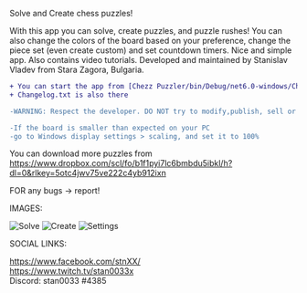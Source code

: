 

Solve and Create chess puzzles!

With this app you can solve, create puzzles, and puzzle rushes! You can also change the colors of the board based on your preference, change the piece set (even create custom) and set countdown timers. Nice and simple app. Also contains video tutorials.
Developed and maintained by Stanislav Vladev from Stara Zagora, Bulgaria.  
```diff
+ You can start the app from [Chezz Puzzler/bin/Debug/net6.0-windows/Chess puzzler.exe]
+ Changelog.txt is also there
```
```diff
-WARNING: Respect the developer. DO NOT try to modify,publish, sell or distribute this as your own.
```
```diff
-If the board is smaller than expected on your PC
-go to Windows display settings > scaling, and set it to 100%
```
You can download more puzzles from https://www.dropbox.com/scl/fo/b1f1pyi7lc6bmbdu5ibkl/h?dl=0&rlkey=5otc4jwv75ve222c4yb912ixn

FOR any bugs -> report!

IMAGES:

![Solve](https://i.ibb.co/ZVd6txZ/scr1.png)
![Create](https://i.ibb.co/kXsD3Wn/scr2.png)
 ![Settings](https://i.ibb.co/XxRKJh2/scr3.png)



SOCIAL LINKS:

https://www.facebook.com/stnXX/  
https://www.twitch.tv/stan0033x  
Discord: stan0033 #4385  

